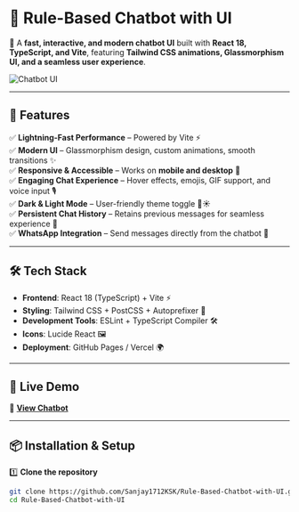 # 🤖 Rule-Based Chatbot with UI

🚀 A **fast, interactive, and modern chatbot UI** built with **React 18, TypeScript, and Vite**, featuring **Tailwind CSS animations, Glassmorphism UI, and a seamless user experience**.

![Chatbot UI](https://your-image-link-here.png) <!-- Add a screenshot of your chatbot -->

---

## 🌟 Features

✅ **Lightning-Fast Performance** – Powered by Vite ⚡  
✅ **Modern UI** – Glassmorphism design, custom animations, smooth transitions ✨  
✅ **Responsive & Accessible** – Works on **mobile and desktop** 📱  
✅ **Engaging Chat Experience** – Hover effects, emojis, GIF support, and voice input 🎙️  
✅ **Dark & Light Mode** – User-friendly theme toggle 🌙☀️  
✅ **Persistent Chat History** – Retains previous messages for seamless experience 💬  
✅ **WhatsApp Integration** – Send messages directly from the chatbot 📲  

---

## 🛠️ Tech Stack

- **Frontend**: React 18 (TypeScript) + Vite ⚡  
- **Styling**: Tailwind CSS + PostCSS + Autoprefixer 🎨  
- **Development Tools**: ESLint + TypeScript Compiler 🛠️  
- **Icons**: Lucide React 🖼️  
- **Deployment**: GitHub Pages / Vercel 🌍  

---

## 🚀 Live Demo

🔗 **[View Chatbot](https://Sanjay1712KSK.github.io/Rule-Based-Chatbot-with-UI/)**

---

## 📦 Installation & Setup

1️⃣ **Clone the repository**  
```sh
git clone https://github.com/Sanjay1712KSK/Rule-Based-Chatbot-with-UI.git
cd Rule-Based-Chatbot-with-UI
